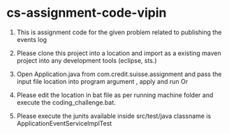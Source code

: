 # cs-assignment-code-vipin
 
1. This is assignment code for the given problem related to publishing the events log 

2. Please clone this project into a location and import as a existing maven project into any development tools (eclipse, sts.)

3. Open Application.java from com.credit.suisse.assignment and pass the input file location into program argument , apply and run
 Or
4. Please edit the location in bat file as per running machine folder and execute the coding_challenge.bat.  

5. Please execute the junits available inside src/test/java classname is ApplicationEventServiceImplTest
